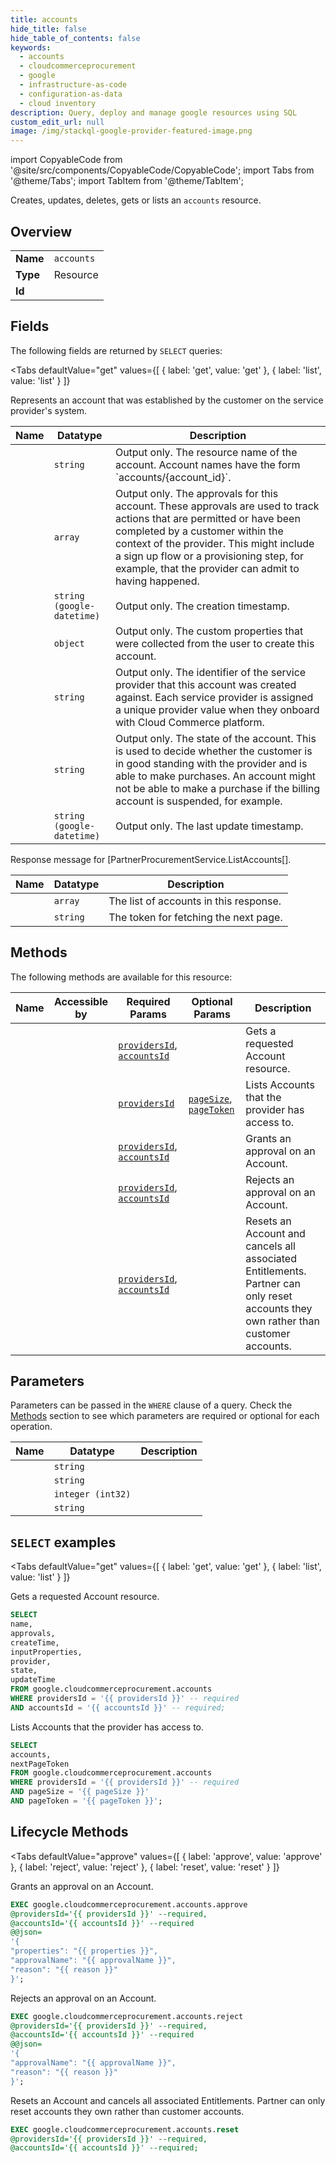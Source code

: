 ```yaml
--- 
title: accounts
hide_title: false
hide_table_of_contents: false
keywords:
  - accounts
  - cloudcommerceprocurement
  - google
  - infrastructure-as-code
  - configuration-as-data
  - cloud inventory
description: Query, deploy and manage google resources using SQL
custom_edit_url: null
image: /img/stackql-google-provider-featured-image.png
---
```


import CopyableCode from '@site/src/components/CopyableCode/CopyableCode';
import Tabs from '@theme/Tabs';
import TabItem from '@theme/TabItem';

Creates, updates, deletes, gets or lists an <code>accounts</code> resource.

## Overview
<table><tbody>
<tr><td><b>Name</b></td><td><code>accounts</code></td></tr>
<tr><td><b>Type</b></td><td>Resource</td></tr>
<tr><td><b>Id</b></td><td><CopyableCode code="google.cloudcommerceprocurement.accounts" /></td></tr>
</tbody></table>

## Fields

The following fields are returned by `SELECT` queries:

<Tabs
    defaultValue="get"
    values={[
        { label: 'get', value: 'get' },
        { label: 'list', value: 'list' }
    ]}
>
<TabItem value="get">

Represents an account that was established by the customer on the service provider's system.

<table>
<thead>
    <tr>
    <th>Name</th>
    <th>Datatype</th>
    <th>Description</th>
    </tr>
</thead>
<tbody>
<tr>
    <td><CopyableCode code="name" /></td>
    <td><code>string</code></td>
    <td>Output only. The resource name of the account. Account names have the form `accounts/&#123;account_id&#125;`.</td>
</tr>
<tr>
    <td><CopyableCode code="approvals" /></td>
    <td><code>array</code></td>
    <td>Output only. The approvals for this account. These approvals are used to track actions that are permitted or have been completed by a customer within the context of the provider. This might include a sign up flow or a provisioning step, for example, that the provider can admit to having happened.</td>
</tr>
<tr>
    <td><CopyableCode code="createTime" /></td>
    <td><code>string (google-datetime)</code></td>
    <td>Output only. The creation timestamp.</td>
</tr>
<tr>
    <td><CopyableCode code="inputProperties" /></td>
    <td><code>object</code></td>
    <td>Output only. The custom properties that were collected from the user to create this account.</td>
</tr>
<tr>
    <td><CopyableCode code="provider" /></td>
    <td><code>string</code></td>
    <td>Output only. The identifier of the service provider that this account was created against. Each service provider is assigned a unique provider value when they onboard with Cloud Commerce platform.</td>
</tr>
<tr>
    <td><CopyableCode code="state" /></td>
    <td><code>string</code></td>
    <td>Output only. The state of the account. This is used to decide whether the customer is in good standing with the provider and is able to make purchases. An account might not be able to make a purchase if the billing account is suspended, for example.</td>
</tr>
<tr>
    <td><CopyableCode code="updateTime" /></td>
    <td><code>string (google-datetime)</code></td>
    <td>Output only. The last update timestamp.</td>
</tr>
</tbody>
</table>
</TabItem>
<TabItem value="list">

Response message for [PartnerProcurementService.ListAccounts[].

<table>
<thead>
    <tr>
    <th>Name</th>
    <th>Datatype</th>
    <th>Description</th>
    </tr>
</thead>
<tbody>
<tr>
    <td><CopyableCode code="accounts" /></td>
    <td><code>array</code></td>
    <td>The list of accounts in this response.</td>
</tr>
<tr>
    <td><CopyableCode code="nextPageToken" /></td>
    <td><code>string</code></td>
    <td>The token for fetching the next page.</td>
</tr>
</tbody>
</table>
</TabItem>
</Tabs>

## Methods

The following methods are available for this resource:

<table>
<thead>
    <tr>
    <th>Name</th>
    <th>Accessible by</th>
    <th>Required Params</th>
    <th>Optional Params</th>
    <th>Description</th>
    </tr>
</thead>
<tbody>
<tr>
    <td><a href="#get"><CopyableCode code="get" /></a></td>
    <td><CopyableCode code="select" /></td>
    <td><a href="#parameter-providersId"><code>providersId</code></a>, <a href="#parameter-accountsId"><code>accountsId</code></a></td>
    <td></td>
    <td>Gets a requested Account resource.</td>
</tr>
<tr>
    <td><a href="#list"><CopyableCode code="list" /></a></td>
    <td><CopyableCode code="select" /></td>
    <td><a href="#parameter-providersId"><code>providersId</code></a></td>
    <td><a href="#parameter-pageSize"><code>pageSize</code></a>, <a href="#parameter-pageToken"><code>pageToken</code></a></td>
    <td>Lists Accounts that the provider has access to.</td>
</tr>
<tr>
    <td><a href="#approve"><CopyableCode code="approve" /></a></td>
    <td><CopyableCode code="exec" /></td>
    <td><a href="#parameter-providersId"><code>providersId</code></a>, <a href="#parameter-accountsId"><code>accountsId</code></a></td>
    <td></td>
    <td>Grants an approval on an Account.</td>
</tr>
<tr>
    <td><a href="#reject"><CopyableCode code="reject" /></a></td>
    <td><CopyableCode code="exec" /></td>
    <td><a href="#parameter-providersId"><code>providersId</code></a>, <a href="#parameter-accountsId"><code>accountsId</code></a></td>
    <td></td>
    <td>Rejects an approval on an Account.</td>
</tr>
<tr>
    <td><a href="#reset"><CopyableCode code="reset" /></a></td>
    <td><CopyableCode code="exec" /></td>
    <td><a href="#parameter-providersId"><code>providersId</code></a>, <a href="#parameter-accountsId"><code>accountsId</code></a></td>
    <td></td>
    <td>Resets an Account and cancels all associated Entitlements. Partner can only reset accounts they own rather than customer accounts.</td>
</tr>
</tbody>
</table>

## Parameters

Parameters can be passed in the `WHERE` clause of a query. Check the [Methods](#methods) section to see which parameters are required or optional for each operation.

<table>
<thead>
    <tr>
    <th>Name</th>
    <th>Datatype</th>
    <th>Description</th>
    </tr>
</thead>
<tbody>
<tr id="parameter-accountsId">
    <td><CopyableCode code="accountsId" /></td>
    <td><code>string</code></td>
    <td></td>
</tr>
<tr id="parameter-providersId">
    <td><CopyableCode code="providersId" /></td>
    <td><code>string</code></td>
    <td></td>
</tr>
<tr id="parameter-pageSize">
    <td><CopyableCode code="pageSize" /></td>
    <td><code>integer (int32)</code></td>
    <td></td>
</tr>
<tr id="parameter-pageToken">
    <td><CopyableCode code="pageToken" /></td>
    <td><code>string</code></td>
    <td></td>
</tr>
</tbody>
</table>

## `SELECT` examples

<Tabs
    defaultValue="get"
    values={[
        { label: 'get', value: 'get' },
        { label: 'list', value: 'list' }
    ]}
>
<TabItem value="get">

Gets a requested Account resource.

```sql
SELECT
name,
approvals,
createTime,
inputProperties,
provider,
state,
updateTime
FROM google.cloudcommerceprocurement.accounts
WHERE providersId = '{{ providersId }}' -- required
AND accountsId = '{{ accountsId }}' -- required;
```
</TabItem>
<TabItem value="list">

Lists Accounts that the provider has access to.

```sql
SELECT
accounts,
nextPageToken
FROM google.cloudcommerceprocurement.accounts
WHERE providersId = '{{ providersId }}' -- required
AND pageSize = '{{ pageSize }}'
AND pageToken = '{{ pageToken }}';
```
</TabItem>
</Tabs>


## Lifecycle Methods

<Tabs
    defaultValue="approve"
    values={[
        { label: 'approve', value: 'approve' },
        { label: 'reject', value: 'reject' },
        { label: 'reset', value: 'reset' }
    ]}
>
<TabItem value="approve">

Grants an approval on an Account.

```sql
EXEC google.cloudcommerceprocurement.accounts.approve 
@providersId='{{ providersId }}' --required, 
@accountsId='{{ accountsId }}' --required 
@@json=
'{
"properties": "{{ properties }}", 
"approvalName": "{{ approvalName }}", 
"reason": "{{ reason }}"
}';
```
</TabItem>
<TabItem value="reject">

Rejects an approval on an Account.

```sql
EXEC google.cloudcommerceprocurement.accounts.reject 
@providersId='{{ providersId }}' --required, 
@accountsId='{{ accountsId }}' --required 
@@json=
'{
"approvalName": "{{ approvalName }}", 
"reason": "{{ reason }}"
}';
```
</TabItem>
<TabItem value="reset">

Resets an Account and cancels all associated Entitlements. Partner can only reset accounts they own rather than customer accounts.

```sql
EXEC google.cloudcommerceprocurement.accounts.reset 
@providersId='{{ providersId }}' --required, 
@accountsId='{{ accountsId }}' --required;
```
</TabItem>
</Tabs>
